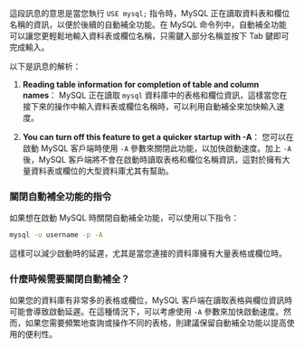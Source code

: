 這段訊息的意思是當您執行 `USE mysql;` 指令時，MySQL 正在讀取資料表和欄位名稱的資訊，以便於後續的自動補全功能。在 MySQL 命令列中，自動補全功能可以讓您更輕鬆地輸入資料表或欄位名稱，只需鍵入部分名稱並按下 Tab 鍵即可完成輸入。

以下是訊息的解析：

1. **Reading table information for completion of table and column names**：
   MySQL 正在讀取 `mysql` 資料庫中的表格和欄位資訊，這樣當您在接下來的操作中輸入資料表或欄位名稱時，可以利用自動補全來加快輸入速度。

2. **You can turn off this feature to get a quicker startup with -A**：
   您可以在啟動 MySQL 客戶端時使用 `-A` 參數來關閉此功能，以加快啟動速度。加上 `-A` 後，MySQL 客戶端將不會在啟動時讀取表格和欄位名稱資訊，這對於擁有大量資料表或欄位的大型資料庫尤其有幫助。

### 關閉自動補全功能的指令
如果想在啟動 MySQL 時關閉自動補全功能，可以使用以下指令：

```bash
mysql -u username -p -A
```

這樣可以減少啟動時的延遲，尤其是當您連接的資料庫擁有大量表格或欄位時。

### 什麼時候需要關閉自動補全？
如果您的資料庫有非常多的表格或欄位，MySQL 客戶端在讀取表格與欄位資訊時可能會導致啟動延遲。在這種情況下，可以考慮使用 `-A` 參數來加快啟動速度。然而，如果您需要頻繁地查詢或操作不同的表格，則建議保留自動補全功能以提高使用的便利性。